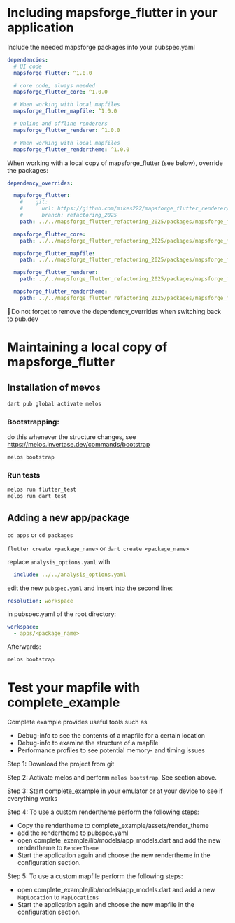 # Including mapsforge_flutter in your application

Include the needed mapsforge packages into your pubspec.yaml

```yaml
dependencies:
  # UI code
  mapsforge_flutter: ^1.0.0

  # core code, always needed
  mapsforge_flutter_core: ^1.0.0

  # When working with local mapfiles
  mapsforge_flutter_mapfile: ^1.0.0

  # Online and offline renderers
  mapsforge_flutter_renderer: ^1.0.0

  # When working with local mapfiles
  mapsforge_flutter_rendertheme: ^1.0.0
```

When working with a local copy of mapsforge_flutter (see below), override the packages:

```yaml
dependency_overrides:

  mapsforge_flutter:
    #    git:
    #      url: https://github.com/mikes222/mapsforge_flutter_renderer/tree/refactoring_2025/packages/dart_common
    #      branch: refactoring_2025
    path: ../../mapsforge_flutter_refactoring_2025/packages/mapsforge_flutter

  mapsforge_flutter_core:
    path: ../../mapsforge_flutter_refactoring_2025/packages/mapsforge_flutter_core

  mapsforge_flutter_mapfile:
    path: ../../mapsforge_flutter_refactoring_2025/packages/mapsforge_flutter_mapfile

  mapsforge_flutter_renderer:
    path: ../../mapsforge_flutter_refactoring_2025/packages/mapsforge_flutter_renderer

  mapsforge_flutter_rendertheme:
    path: ../../mapsforge_flutter_refactoring_2025/packages/mapsforge_flutter_rendertheme
```

🚧Do not forget to remove the dependency_overrides when switching back to pub.dev


# Maintaining a local copy of mapsforge_flutter

## Installation of mevos

```bash
dart pub global activate melos
```

### Bootstrapping:

do this whenever the structure changes, see https://melos.invertase.dev/commands/bootstrap

```bash
melos bootstrap
```

### Run tests

```bash
melos run flutter_test
melos run dart_test
```

## Adding a new app/package

``cd apps`` or ``cd packages``

``flutter create <package_name>`` or ``dart create <package_name>``

replace ``analysis_options.yaml`` with

```yaml
  include: ../../analysis_options.yaml
```

edit the new ``pubspec.yaml`` and insert into the second line:

```yaml
resolution: workspace
```

in pubspec.yaml of the root directory:

```yaml
workspace:
  - apps/<package_name>
```

Afterwards:

```bash
melos bootstrap
```

# Test your mapfile with complete_example

Complete example provides useful tools such as 

- Debug-info to see the contents of a mapfile for a certain location
- Debug-info to examine the structure of a mapfile
- Performance profiles to see potential memory- and timing issues

Step 1: Download the project from git

Step 2: Activate melos and perform ``melos bootstrap``. See section above.

Step 3: Start complete_example in your emulator or at your device to see if everything works

Step 4: To use a custom rendertheme perform the following steps:

- Copy the rendertheme to complete_example/assets/render_theme
- add the rendertheme to pubspec.yaml
- open complete_example/lib/models/app_models.dart and add the new rendertheme to ``RenderTheme``
- Start the application again and choose the new rendertheme in the configuration section.

Step 5: To use a custom mapfile perform the following steps:

- open complete_example/lib/models/app_models.dart and add a new ``MapLocation`` to ``MapLocations``
- Start the application again and choose the new mapfile in the configuration section.

